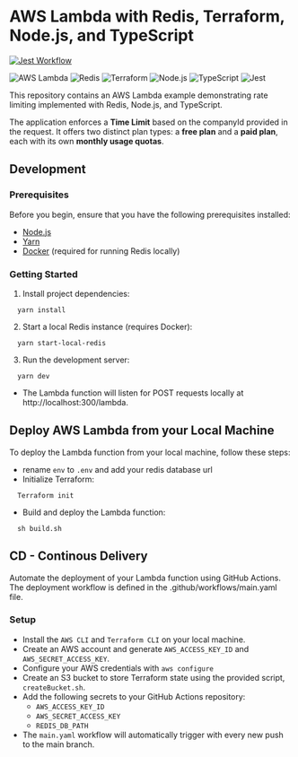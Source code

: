 # AWS Lambda with Redis, Terraform, Node.js, and TypeScript

[![Jest Workflow](https://github.com/claudivanfilho/aws-lambda-redis-terraform-app/actions/workflows/tests.yaml/badge.svg)](https://github.com/claudivanfilho/aws-lambda-redis-terraform-app/actions/workflows/tests.yaml)

![AWS Lambda](https://img.shields.io/badge/AWS%20Lambda-Serverless-orange)
![Redis](https://img.shields.io/badge/Redis-Caching-red)
![Terraform](https://img.shields.io/badge/Terraform-Infrastructure%20as%20Code-blueviolet)
![Node.js](https://img.shields.io/badge/Node.js-Server%20Runtime-brightgreen)
![TypeScript](https://img.shields.io/badge/TypeScript-Language-blue)
![Jest](https://img.shields.io/badge/Jest-Testing-green)

This repository contains an AWS Lambda example demonstrating rate limiting implemented with Redis, Node.js, and TypeScript.

The application enforces a **Time Limit** based on the companyId provided in the request. It offers two distinct plan types: a **free plan** and a **paid plan**, each with its own **monthly usage quotas**.

## Development

### Prerequisites

Before you begin, ensure that you have the following prerequisites installed:

- [Node.js](https://nodejs.org/)
- [Yarn](https://yarnpkg.com/)
- [Docker](https://www.docker.com/) (required for running Redis locally)

### Getting Started

1. Install project dependencies:

```shell
  yarn install
```

2. Start a local Redis instance (requires Docker):

```shell
  yarn start-local-redis
```

3. Run the development server:

```shell
  yarn dev
```

- The Lambda function will listen for POST requests locally at http://localhost:300/lambda.

## Deploy AWS Lambda from your Local Machine

To deploy the Lambda function from your local machine, follow these steps:

- rename `env` to `.env` and add your redis database url
- Initialize Terraform:

```shell
  Terraform init
```

- Build and deploy the Lambda function:

```shell
  sh build.sh
```

## CD - Continous Delivery

Automate the deployment of your Lambda function using GitHub Actions. The deployment workflow is defined in the .github/workflows/main.yaml file.

### Setup

- Install the `AWS CLI` and `Terraform CLI` on your local machine.
- Create an AWS account and generate `AWS_ACCESS_KEY_ID` and `AWS_SECRET_ACCESS_KEY`.
- Configure your AWS credentials with `aws configure`
- Create an S3 bucket to store Terraform state using the provided script, `createBucket.sh`.
- Add the following secrets to your GitHub Actions repository:
  - `AWS_ACCESS_KEY_ID`
  - `AWS_SECRET_ACCESS_KEY`
  - `REDIS_DB_PATH`
- The `main.yaml` workflow will automatically trigger with every new push to the main branch.

